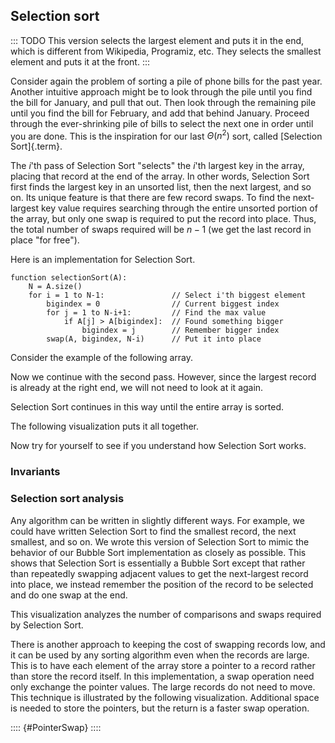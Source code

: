 
## Selection sort

::: TODO
This version selects the largest element and puts it in the end,
which is different from Wikipedia, Programiz, etc.
They selects the smallest element and puts it at the front.
:::

Consider again the problem of sorting a pile of phone bills for the past
year. Another intuitive approach might be to look through the pile until
you find the bill for January, and pull that out. Then look through the
remaining pile until you find the bill for February, and add that behind
January. Proceed through the ever-shrinking pile of bills to select the
next one in order until you are done. This is the inspiration for our
last $\Theta(n^2)$ sort, called [Selection Sort]{.term}.

The $i$'th pass of Selection Sort "selects" the $i$'th
largest key in the array, placing that record at the end of the array.
In other words, Selection Sort first finds the largest key in an
unsorted list, then the next largest, and so on. Its unique feature is
that there are few record swaps. To find the next-largest key value
requires searching through the entire unsorted portion of the array, but
only one swap is required to put the record into place. Thus, the total
number of swaps required will be $n-1$ (we get the last record in place
"for free").

Here is an implementation for Selection Sort.

    function selectionSort(A):
        N = A.size()
        for i = 1 to N-1:               // Select i'th biggest element
            bigindex = 0                // Current biggest index
            for j = 1 to N-i+1:         // Find the max value
                if A[j] > A[bigindex]:  // Found something bigger
                    bigindex = j        // Remember bigger index
            swap(A, bigindex, N-i)      // Put it into place


Consider the example of the following array.

<inlineav id="selectionsortS1CON" src="Sorting/selectionsortS1CON.js" name="Selection Sort Slideshow 1"/>

Now we continue with the second pass. However, since the largest record
is already at the right end, we will not need to look at it again.

<inlineav id="selectionsortS2CON" src="Sorting/selectionsortS2CON.js" name="Selection Sort Slideshow 2"/>

Selection Sort continues in this way until the entire array is sorted.

The following visualization puts it all together.

<avembed id="selectionsortAV" src="Sorting/selectionsortAV.html" type="ss" name="Selection Sort Visualization"/>

Now try for yourself to see if you understand how Selection Sort works.

<avembed id="SelsortPRO" src="Sorting/SelsortPRO.html" type="ka" name="Selection Sort Proficiency Exercise"/>


### Invariants


### Selection sort analysis

Any algorithm can be written in slightly different ways. For example, we
could have written Selection Sort to find the smallest record, the next
smallest, and so on. We wrote this version of Selection Sort to mimic
the behavior of our Bubble Sort implementation as closely as possible.
This shows that Selection Sort is essentially a Bubble Sort except that
rather than repeatedly swapping adjacent values to get the next-largest
record into place, we instead remember the position of the record to be
selected and do one swap at the end.

This visualization analyzes the number of comparisons and swaps required
by Selection Sort.

<inlineav id="SelectionSortAnalysisCON" src="Sorting/SelectionSortAnalysisCON.js" name="Selection Sort Analysis Slideshow" links="Sorting/SelectionSortAnalysisCON.css"/>

There is another approach to keeping the cost of swapping records low,
and it can be used by any sorting algorithm even when the records are
large. This is to have each element of the array store a pointer to a
record rather than store the record itself. In this implementation, a
swap operation need only exchange the pointer values. The large records
do not need to move. This technique is illustrated by the following
visualization. Additional space is needed to store the pointers, but the
return is a faster swap operation.

:::: {#PointerSwap}
<inlineav id="ptrSwapCON" src="Sorting/ptrSwapCON.js" name="Selection Sort Pointer Swap" links="Sorting/ptrSwapCON.css"/>
::::

